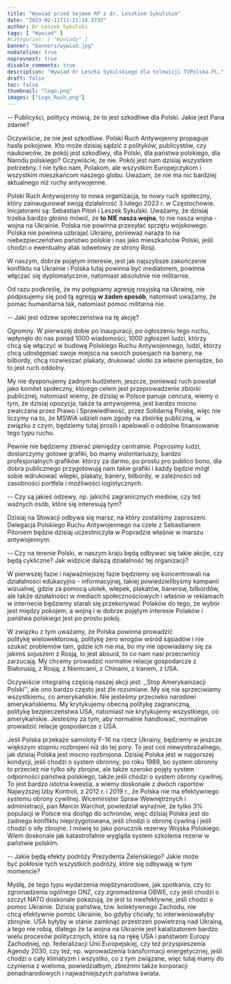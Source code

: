 ```yaml
---
title: "Wywiad przed Sejmem RP z dr. Leszkiem Sykulskim"
date: "2023-02-11T11:21:18.373Z"
author: Dr Leszek Sykulski
tags: [ "Wywiad" ]
#categories: [ "Wywiady" ]
banner: "banners/wywiad.jpg"
nodateline: true
noprevnext: true
disable_comments: true
description: "Wywiad dr Leszka Sykulskiego dla telewizji TVPolska.PL."
draft: false
toc: false
thumbnail: "logo.png"
images: ["Logo_Ruch.png"]
---
```


-- Publicyści, politycy mówią, że to jest szkodliwe dla Polski. Jakie jest Pana zdanie?


Oczywiście, że nie jest szkodliwe.
Polski Ruch Antywojenny propaguje hasła pokojowe. Kto może dzisiaj sądzić z polityków, publicystów, czy naukowców, że pokój jest szkodliwy, dla Polski, dla państwa polskiego, dla Narodu polskiego? Oczywiście, że nie. Pokój jest nam dzisiaj wszystkim potrzebny. I nie tylko nam, Polakom, ale wszystkim Europejczykom i wszystkim mieszkańcom naszego globu. Uważam, że nie ma nic bardziej aktualnego niż ruchy antywojenne.


Polski Ruch Antywojenny to nowa organizacja, to nowy ruch społeczny, który zainaugurował swoją działalność 3 lutego 2023 r. w Częstochowie. Inicjatorami są: Sebastian Pitoń i Leszek Sykulski. Uważamy, że dzisiaj trzeba bardzo głośno mówić, że __to NIE nasza wojna__, to nie nasza wojna - wojna na Ukrainie. Polska nie powinna przesyłać sprzętu wojskowego. Polska nie powinna uzbrajać Ukrainy, ponieważ naraża to na niebezpieczeństwo państwo polskie i nas jako mieszkańców Polski, jeśli chodzi o ewentualny atak odwetowy ze strony Rosji.


W naszym, dobrze pojętym interesie, jest jak najszybsze zakończenie konfliktu na Ukrainie i Polska tutaj powinna być mediatorem, powinna włączać się dyplomatycznie, natomiast absolutnie nie militarnie.


Od razu podkreślę, że my potępiamy agresję rosyjską na Ukrainę, nie podpisujemy się pod tą agresją __w żaden sposób__, natomiast uważamy, że pomac humanitarna tak, natomiast pomoc militarna nie.


-- Jaki jest odzew społeczeństwa na tę akcję?


Ogromny. W pierwszej dobie po inauguracji, po ogłoszeniu tego ruchu, wpłynęło do nas ponad 1000 wiadomości, 1000 zgłoszeń ludzi, którzy chcą się włączyć w budowę Polskiego Ruchu Antywojennego, ludzi, którzy chcą udostępniać swoje miejsca na swoich posesjach na banery, na bilbordy, chcą rozwieszać plakaty, drukować ulotki za własne pieniądze, bo to jest ruch oddolny.


My nie dysponujemy żadnym budżetem, jeszcze, ponieważ ruch powstał jako komitet społeczny, którego celem jest przeprowadzenie zbiórki publicznej, natomiast wiemy, że dzisiaj w Polsce panuje cencura, wiemy o tym, że dzisiaj opozycja, także ta antywojenna, jest bardzo mocno zwalczana przez Prawo i Sprawiedliwość, przez Solidarną Polskę, więc nie liczymy na to, że MSWiA udzieli nam zgody na zbiórkę publiczną, w związku z czym, będziemy tutaj prosili i apelowali o oddolne finansowanie tego typu ruchu.


Pewnie nie będziemy zbierać pieniędzy centralnie. Poprosimy ludzi, dostarczymy gotowe grafiki, bo mamy wolontariuszy, bardzo profesjonalnych grafików. którzy za darmo, po prostu pro publico bono, dla dobra publicznego przygotowują nam takie grafiki i każdy będzie mógł sobie wdrukować wlepki, plakaty, banery, bilbordy, w zależności od zasobności portfela i możliwości logistycznych.


-- Czy są jakieś odzewy, np. jakichś zagranicznych mediów, czy też ważnych osób, które się interesują tym?


Dzisiaj na Słowacji odbywa się marsz, na który zostaliśmy zaproszeni. Delegacja Polskiego Ruchu Antywojennego na czele z Sebastianem Pitoniem będzie dzisiaj uczestniczyła w Popradzie właśnie w marszu antywojennym.


-- Czy na terenie Polski, w naszym kraju będą odbywać się takie akcjie, czy będą cykliczne? Jak widzicie dalszą działalność tej organizacji?


W pierwszej fazie i najważniejszej fazie będziemy się koncentrowali na działalności edukacyjno -
informacyjnej, takiej powiedzielibyśmy kampanii wizualnej, gdzie za pomocą ulotek, wlepek, plakatów,
banerów, bilbordów, ale także działalności w mediach społecznościowych i właśnie w reklamach w internecie będziemy starali się przekonywać Polaków do tego, że wybór jest między pokojem, a wojną i w dobrze pojętym interesie Polaków i pańśtwa polskiego jest po prostu pokój.


W związku z tym uważamy, że Polska powinna prowadzić politykę wielowektorową, politykę zero wrogów wśród sąsiadów i nie szukać problemów tam, gdzie ich nie ma, bo my nie opowiadamy się za jakimś sojuszem z Rosją, to jest absurd, to co nam nasi przeciwnicy zarzucają. My chcemy prowadzić normalne relacje gospodarcze z Białorusią, z Rosją, z Niemcami, z Chinami, z Iranem, z USA.


Oczywiście integralną częścią naszej akcji jest: ,,Stop Amerykanizacji Polski'', ale ono bardzo często
jest źle rozumiane. My się nie sprzeciwiamy wszystkiemu, co amerykańskie. Nie jesteśmy przeciwko narodowi amerykańskiemu. My krytykujemy obecną politykę zagraniczną, politykę bezpieczeństwa USA, natomiast nie krytykujemy wszystkiego, co amerykańskie. Jesteśmy za tym, aby normalnie handlować, normalnie prowadzić relacje gospodarcze z USA.


Jeśli Polska przekaże samoloty F-16 na rzecz Ukrainy, będziemy w jeszcze większym stopniu rozbrojeni
niż do tej pory. To jest coś niewyobrażalnego, jak dzisiaj Polska jest mocno rozbrojona. Dzisiaj Polska jest w najgorszej kondycji, jeśli chodzi o system obronny, po roku 1989, bo system obronny to przecież nie tylko siły zbrojne, ale także szeroko pojęty system odporności państwa polskiego, także jeśli chodzi o system obrony cywilnej. To jest bardzo istotna kwestia, a wiemy doskonale z dwóch raportów Najwyższej Izby Kontroli, z 2012 r. i 2019 r., że Polska nie ma efektywnego systemu obrony cywilnej. Wiceminister Spraw Wewnętrznych i administracji, pan Marcin Warchoł, powiedział wyraźnie, że tylko 3% populacji w Polsce ma dostęp do schronów, więc dzisiaj Polska jest do żadnego konfliktu nieprzygotowana, jeśli chodzi o obronę cywilną i jeśli chodzi o siły zbrojne. I mówię to jako porucznik rezerwy Wojska Polskiego. Wiem doskonale jak katastrofalnie wygląda system szkolenia rezerw w państwie polskim.


-- Jakie będą efekty podróży Prezydenta Żeleńskiego? Jakie może być pokłosie tych wszystkich podróży, które się odbywają w tym momencie?


Myślę, że tego typu wydarzenia międzynarodowe, jak spotkania, czy to zgromadzenia ogólnego ONZ, czy zgromadzenia OBWE, czy jeśli chodzi o szczyt NATO doskonale pokazują, że jest to nieefektywne, jeśli chodzi o pomoc Ukrainie. Dzisiaj państwa, tzw. kolektywnego Zachodu, nie chcą efektywnie pomóc Ukrainie, bo gdyby chciały, to interweniowałyby zbrojnie. USA byłyby w stanie zamknąć przestrzeń powietrzną nad Ukrainą, a tego nie robią, dlatego że ta wojna na Ukrainie jest katalizatorem bardzo wielu procesów politycznych, które są na rękę USA i państwom Europy Zachodniej, np. federalizacji
Unii Europejskiej, czy też przyspieszenia Agendy 2030, czy też, np. wprowadzenia transformacji energetycznej, jeśli chodzi o cały klimatyzm i wszystko, co z tym związane, więc tutaj mamy do czynienia z wieloma, powiedziałbym, zbieżnmi także korporacji ponadnarodowych i najważniejszych państwa świata.
